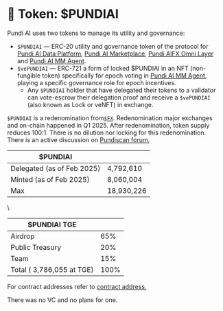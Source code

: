 # 🥇 Token: $PUNDIAI

Pundi AI uses two tokens to manage its utility and governance:

* `$PUNDIAI` — ERC-20 utility and governance token of the protocol for [Pundi AI Data Platform](../pundi-aidata/), [Pundi AI Marketplace](../pundi-ai-data-marketplace-soon.md), [Pundi AIFX Omni Layer](../pundi-aifx/) and [Pundi AI MM Agent](../pundi-ai-mm-agent/).
* `$vePUNDIAI` — ERC-721 a form of locked $PUNDIAI in an NFT (non-fungible token) specifically for epoch voting in [Pundi AI MM Agent](../pundi-ai-mm-agent/), playing a specific governance role for epoch incentives.&#x20;
  * Any `$PUNDIAI` holder that have delegated their tokens to a validator can vote-escrow their delegation proof and receive a `$vePUNDIAI` (also known as Lock or veNFT) in exchange.

`$PUNDIAI` is a redenomination from[`$FX`](https://www.coingecko.com/en/coins/function-x). Redenomination major exchanges and on-chain happened in Q1 2025. After redenomination, token supply reduces 100:1. There is no dilution nor locking for this redenomination. There is an active discussion on [Pundiscan forum](https://forum.pundi.ai/t/temperature-check-upgrade-f-x-core-and-rebrand-function-x-to-pundi-aifx/), &#x20;





| $PUNDIAI                    |            |
| --------------------------- | ---------- |
| Delegated  (as of Feb 2025) | 4,792,610  |
| Minted (as of Feb 2025)     | 8,060,004  |
| Max                         | 18,930,226 |

\


| $PUNDIAI TGE               |      |
| -------------------------- | ---- |
| Airdrop                    | 65%  |
| Public Treasury            | 20%  |
| Team                       | 15%  |
| Total ( 3,786,055 at TGE)  | 100% |

For contract addresses refer to [contract address.](../pundi-aifx/developers/contract-deployments.md)

There was no VC and no plans for one.
